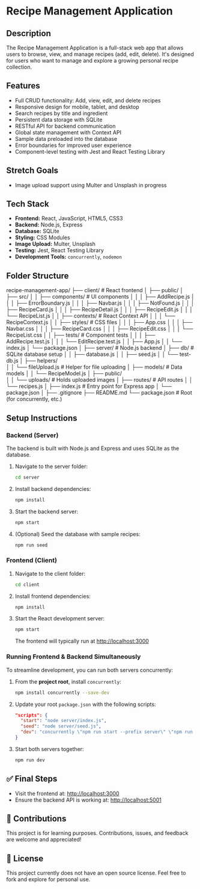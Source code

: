 # Recipe Management Application

## Description
The Recipe Management Application is a full-stack web app that allows users to browse, view, and manage recipes (add, edit, delete). It's designed for users who want to manage and explore a growing personal recipe collection.

## Features

- Full CRUD functionality: Add, view, edit, and delete recipes
- Responsive design for mobile, tablet, and desktop
- Search recipes by title and ingredient
- Persistent data storage with SQLite
- RESTful API for backend communication
- Global state management with Context API
- Sample data preloaded into the database
- Error boundaries for improved user experience
- Component-level testing with Jest and React Testing Library

## Stretch Goals

- Image upload support using Multer and Unsplash in progress

## Tech Stack

- **Frontend:** React, JavaScript, HTML5, CSS3
- **Backend:** Node.js, Express
- **Database:** SQLite
- **Styling:** CSS Modules
- **Image Upload:** Multer, Unsplash
- **Testing:** Jest, React Testing Library
- **Development Tools:** `concurrently`, `nodemon`

## Folder Structure
recipe-management-app/
├── client/                         # React frontend
│   ├── public/
│   ├── src/
│   │   ├── components/             # UI components
│   │   │   ├── AddRecipe.js
│   │   │   ├── ErrorBoundary.js
│   │   │   ├── Navbar.js
│   │   │   ├── NotFound.js
│   │   │   ├── RecipeCard.js
│   │   │   ├── RecipeDetail.js
│   │   │   ├── RecipeEdit.js
│   │   │   └── RecipeList.js
│   │   ├── contexts/              # React Context API
│   │   │   └── RecipeContext.js
│   │   ├── styles/                # CSS files
│   │   │   ├── App.css
│   │   │   ├── Navbar.css
│   │   │   ├── RecipeCard.css
│   │   │   ├── RecipeEdit.css
│   │   │   └── RecipeList.css
│   │   ├── tests/                 # Component tests
│   │   │   ├── AddRecipe.test.js
│   │   │   └── EditRecipe.test.js
│   │   ├── App.js
│   │   └── index.js
│   └── package.json
│
├── server/                         # Node.js backend
│   ├── db/                         # SQLite database setup
│   │   ├── database.js
│   │   ├── seed.js
│   │   └── test-db.js
│   ├── helpers/                    
│   │   └── fileUpload.js           # Helper for file uploading
│   ├── models/                     # Data models
│   │   └── RecipeModel.js
│   ├── public/  
│   │   └── uploads/                # Holds uploaded images
│   ├── routes/                     # API routes
│   │   └── recipes.js
│   ├── index.js                    # Entry point for Express app
│   └── package.json
│
├── .gitignore
├── README.md
└── package.json                    # Root (for concurrently, etc.)

## Setup Instructions

### Backend (Server)
The backend is built with Node.js and Express and uses SQLite as the database.

1. Navigate to the server folder:
   ```bash
   cd server
   ```
2. Install backend dependencies:
   ```bash
   npm install
   ```
3. Start the backend server:
   ```bash
   npm start
   ```
4. (Optional) Seed the database with sample recipes:
   ```bash
   npm run seed
   ```


### Frontend (Client)
1. Navigate to the client folder:
   ```bash
   cd client
   ```
2. Install frontend dependencies:
   ```bash
   npm install
   ```
3. Start the React development server:
   ```bash
   npm start
   ```
   The frontend will typically run at [http://localhost:3000](http://localhost:3000)

### Running Frontend & Backend Simultaneously

To streamline development, you can run both servers concurrently:

1. From the **project root**, install `concurrently`:
   ```bash
   npm install concurrently --save-dev
   ```

2. Update your root `package.json` with the following scripts:
   ```json
   "scripts": {
     "start": "node server/index.js",
     "seed": "node server/seed.js",
     "dev": "concurrently \"npm run start --prefix server\" \"npm run start --prefix client\""
   }
   ```

3. Start both servers together:
   ```bash
   npm run dev
   ```

## ✅ Final Steps
- Visit the frontend at: [http://localhost:3000](http://localhost:3000)
- Ensure the backend API is working at: [http://localhost:5001](http://localhost:5001)

## 🤝 Contributions
This project is for learning purposes. Contributions, issues, and feedback are welcome and appreciated!

## 📄 License
This project currently does not have an open source license. Feel free to fork and explore for personal use.

